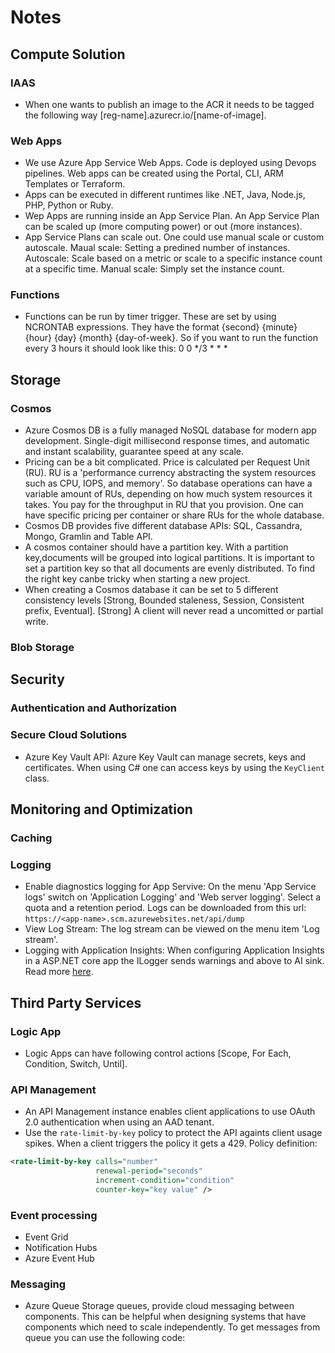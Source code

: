 # Notes

## Compute Solution

### IAAS
* When one wants to publish an image to the ACR it needs to be tagged the following way [reg-name].azurecr.io/[name-of-image].

### Web Apps
* We use Azure App Service Web Apps. Code is deployed using Devops pipelines. Web apps can be created using the Portal, CLI, ARM Templates or Terraform.
* Apps can be executed in different runtimes like .NET, Java, Node.js, PHP, Python or Ruby.
* Wep Apps are running inside an App Service Plan. An App Service Plan can be scaled up (more computing power) or out (more instances).
* App Service Plans can scale out. One could use manual scale or custom autoscale. Maual scale: Setting a predined number of instances. Autoscale: Scale based on a metric or scale to a specific instance count at a specific time. Manual scale: Simply set the instance count. 

### Functions
* Functions can be run by timer trigger. These are set by using NCRONTAB expressions. They have the format {second} {minute} {hour} {day} {month} {day-of-week}. So if you want to run the function every 3 hours it should look like this: 0 0 */3 * * *

## Storage

### Cosmos
* Azure Cosmos DB is a fully managed NoSQL database for modern app development. Single-digit millisecond response times, and automatic and instant scalability, guarantee speed at any scale.
* Pricing can be a bit complicated. Price is calculated per Request Unit (RU). RU is a 'performance currency abstracting the system resources such as CPU, IOPS, and memory'. So database operations can have a variable amount of RUs, depending on how much system resources it takes. You pay for the throughput in RU that you provision. One can have specific pricing per container or share RUs for the whole database.
* Cosmos DB provides five different database APIs: SQL, Cassandra, Mongo, Gramlin and Table API.
* A cosmos container should have a partition key. With a partition key,documents will be grouped into logical partitions. It is important to set a partition key so that all documents are evenly distributed. To find the right key canbe tricky when starting a new project.
* When creating a Cosmos database it can be set to 5 different consistency levels [Strong, Bounded staleness, Session, Consistent prefix, Eventual]. [Strong] A client will never read a uncomitted or partial write.

### Blob Storage

## Security

### Authentication and Authorization

### Secure Cloud Solutions
* Azure Key Vault API: Azure Key Vault can manage secrets, keys and certificates. When using C# one can access keys by using the `KeyClient` class.


## Monitoring and Optimization

### Caching

### Logging
* Enable diagnostics logging for App Servive: On the menu 'App Service logs' switch on 'Application Logging' and 'Web server logging'. Select a quota and a retention period.
  Logs can be downloaded from this url: `https://<app-name>.scm.azurewebsites.net/api/dump`
* View Log Stream: The log stream can be viewed on the menu item 'Log stream'.
* Logging with Application Insights: When configuring Application Insights in a ASP.NET core app the ILogger sends warnings and above to AI sink. Read more [here](https://docs.microsoft.com/en-us/azure/azure-monitor/app/ilogger).

## Third Party Services

### Logic App
* Logic Apps can have following control actions [Scope, For Each, Condition, Switch, Until].

### API Management
* An API Management instance enables client applications to use OAuth 2.0 authentication when using an AAD tenant.
* Use the `rate-limit-by-key` policy to protect the API againts client usage spikes. When a client triggers the policy it gets a 429. Policy definition:
```xml
<rate-limit-by-key calls="number"
                   renewal-period="seconds"
                   increment-condition="condition"
                   counter-key="key value" />
```

### Event processing
* Event Grid
* Notification Hubs
* Azure Event Hub


### Messaging
*  Azure Queue Storage queues, provide cloud messaging between components. This can be helpful when designing systems that have components which need to scale independently. To get messages from queue you can use the following code: 
